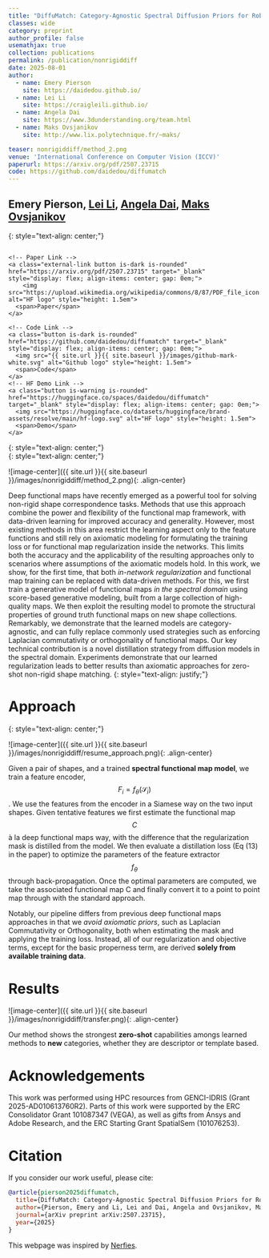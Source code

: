 ```yaml
---
title: "DiffuMatch: Category-Agnostic Spectral Diffusion Priors for Robust Non-rigid Shape Matching"
classes: wide
category: preprint
author_profile: false
usemathjax: true
collection: publications
permalink: /publication/nonrigiddiff
date: 2025-08-01
author:
  - name: Emery Pierson
    site: https://daidedou.github.io/
  - name: Lei Li
    site: https://craigleili.github.io/
  - name: Angela Dai
    site: https://www.3dunderstanding.org/team.html
  - name: Maks Ovsjanikov
    site: http://www.lix.polytechnique.fr/~maks/

teaser: nonrigiddiff/method_2.png
venue: 'International Conference on Computer Vision (ICCV)'
paperurl: https://arxiv.org/pdf/2507.23715
code: https://github.com/daidedou/diffumatch
---
```

## Emery Pierson, [Lei Li](https://craigleili.github.io/), [Angela Dai](https://www.3dunderstanding.org/team.html), [Maks Ovsjanikov](http://www.lix.polytechnique.fr/~maks/)
{: style="text-align: center;"}

<div class="column has-text-centered">
  <div class="publication-links" style="display: flex; justify-content: center; gap: 1rem; flex-wrap: wrap;">

    <!-- Paper Link -->
    <a class="external-link button is-dark is-rounded" href="https://arxiv.org/pdf/2507.23715" target="_blank" style="display: flex; align-items: center; gap: 0em;">
        <img src="https://upload.wikimedia.org/wikipedia/commons/8/87/PDF_file_icon.svg" alt="HF logo" style="height: 1.5em">
      <span>Paper</span>
    </a>

    <!-- Code Link -->
    <a class="button is-dark is-rounded" href="https://github.com/daidedou/diffumatch" target="_blank" style="display: flex; align-items: center; gap: 0em;">
      <img src="{{ site.url }}{{ site.baseurl }}/images/github-mark-white.svg" alt="Github logo" style="height: 1.5em">
      <span>Code</span>
    </a>
    <!-- HF Demo Link -->
    <a class="button is-warning is-rounded" href="https://huggingface.co/spaces/daidedou/diffumatch" target="_blank" style="display: flex; align-items: center; gap: 0em;">
      <img src="https://huggingface.co/datasets/huggingface/brand-assets/resolve/main/hf-logo.svg" alt="HF logo" style="height: 1.5em">
      <span>Demo</span>
    </a>

  </div>
</div>
{: style="text-align: center;"}

<br />
{: style="text-align: center;"}

![image-center]({{ site.url }}{{ site.baseurl }}/images/nonrigiddiff/method_2.png){: .align-center}

Deep functional maps have recently emerged as a powerful tool for solving non-rigid shape correspondence tasks.  Methods that use this approach combine the power and flexibility of the functional map framework, with data-driven learning for improved accuracy and generality. However, most existing methods in this area restrict the learning aspect only to the feature functions and still rely on axiomatic modeling for formulating the training loss or for functional map regularization inside the networks. This limits both the accuracy and the applicability of the resulting approaches only to scenarios where assumptions of the axiomatic models hold. In this work, we show, for the first time, that both _in-network regularization_ and functional map training can be replaced with data-driven methods. For this, we first train a generative model of functional maps _in the spectral domain_ using score-based generative modeling, built from a large collection of high-quality maps. We then exploit the resulting model to promote the structural properties of ground truth functional maps on new shape collections. Remarkably, we demonstrate that the learned models are category-agnostic, and can fully replace commonly used strategies such as enforcing Laplacian commutativity or orthogonality of functional maps. Our key technical contribution is a novel distillation strategy from diffusion models in the spectral domain. Experiments demonstrate that our learned regularization leads to better results than axiomatic approaches for zero-shot non-rigid shape matching.
{: style="text-align: justify;"}

# Approach
{: style="text-align: center;"}

![image-center]({{ site.url }}{{ site.baseurl }}/images/nonrigiddiff/resume_approach.png){: .align-center}

Given a pair of shapes, and a trained **spectral functional map model**, we train a feature encoder, $$F_i = f_\theta(\mathcal{S}_i)$$. We use the features from the encoder in a Siamese way on the two input shapes. Given tentative features we first estimate the functional map $$C$$ à la deep functional maps way, with the difference that the regularization mask is distilled from the model.  We then evaluate a distillation loss (Eq (13) in the paper) to optimize the parameters of the feature extractor $$f_\theta$$ through back-propagation. Once the optimal parameters are computed, we take the associated functional map C and finally convert it to a point to point map through with the standard approach.

Notably, our pipeline differs from previous deep functional maps approaches in that we _avoid axiomatic priors_, such as Laplacian Commutativity or Orthogonality, both when estimating the mask and applying the training loss. Instead, all of our regularization and objective terms, except for the basic properness term, are derived **solely from available training data**.


#  Results 

![image-center]({{ site.url }}{{ site.baseurl }}/images/nonrigiddiff/transfer.png){: .align-center}


Our method shows the strongest **zero-shot** capabilities amongs learned methods to **new** categories, whether they are descriptor or template based. 


# Acknowledgements

This work was performed using HPC resources from GENCI-IDRIS (Grant 2025-AD010613760R2). Parts of this work were supported by the ERC Consolidator Grant 101087347 (VEGA), as well as gifts from Ansys and Adobe Research, and the ERC Starting Grant SpatialSem (101076253). 

# Citation

If you consider our work useful, please cite:

```BibTeX
@article{pierson2025diffumatch,
  title={DiffuMatch: Category-Agnostic Spectral Diffusion Priors for Robust Non-rigid Shape Matching},
  author={Pierson, Emery and Li, Lei and Dai, Angela and Ovsjanikov, Maks},
  journal={arXiv preprint arXiv:2507.23715},
  year={2025}
}
```



This webpage was inspired by [Nerfies](https://nerfies.github.io/).